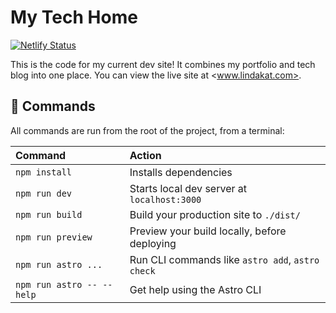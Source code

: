 # My Tech Home

[![Netlify Status](https://api.netlify.com/api/v1/badges/8e2f09e5-efce-41ee-8db8-805b453cf618/deploy-status)](https://app.netlify.com/sites/lindakatdev/deploys)

This is the code for my current dev site! It combines my portfolio and tech blog into one place.
You can view the live site at <www.lindakat.com>.

## 🧞 Commands

All commands are run from the root of the project, from a terminal:

| Command                   | Action                                           |
| :------------------------ | :----------------------------------------------- |
| `npm install`             | Installs dependencies                            |
| `npm run dev`             | Starts local dev server at `localhost:3000`      |
| `npm run build`           | Build your production site to `./dist/`          |
| `npm run preview`         | Preview your build locally, before deploying     |
| `npm run astro ...`       | Run CLI commands like `astro add`, `astro check` |
| `npm run astro -- --help` | Get help using the Astro CLI                     |
